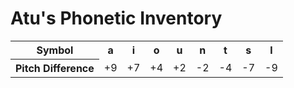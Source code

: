 # Atu's Phonetic Inventory

<table>
  <tbody>
    <tr>
      <th>Symbol</th>
      <th>a</th>
      <th>i</th>
      <th>o</th>
      <th>u</th>
      <th>n</th>
      <th>t</th>
      <th>s</th>
      <th>l</th>
    </tr>
    <tr>
      <th>Pitch Difference</th>
      <td align='center'>+9</td>
      <td align='center'>+7</td>
      <td align='center'>+4</td>
      <td align='center'>+2</td>
      <td align='center'>-2</td>
      <td align='center'>-4</td>
      <td align='center'>-7</td>
      <td align='center'>-9</td>
    </tr>
  </tbody>
</table>